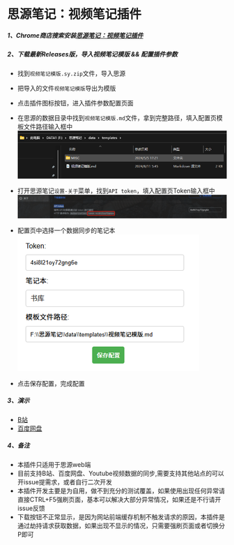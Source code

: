 # 思源笔记：视频笔记插件

##### 1、Chrome商店搜索安装[思源笔记：视频笔记插件](https://chromewebstore.google.com/detail/%E6%80%9D%E6%BA%90%E7%AC%94%E8%AE%B0%EF%BC%9A%E8%A7%86%E9%A2%91%E7%AC%94%E8%AE%B0%E6%8F%92%E4%BB%B6/ggggnakoippfjjggdgadahifiankomni)

##### 2、下载最新Releases版，导入视频笔记模版 && 配置插件参数

- 找到`视频笔记模版.sy.zip`​文件，导入思源

- 把导入的文件`视频笔记模版`导出为模版

- 点击插件图标按钮，进入插件参数配置页面

- 在思源的数据目录中找到`视频笔记模版.md`文件，拿到完整路径，填入配置页模板文件路径输入框中
​![image](assets/image-20240811070032-qh29h3n.png)​

- 打开思源笔记`设置-关于`菜单，找到`API token`，填入配置页Token输入框中
​![image](assets/image-20240811070706-tvv2rxv.png)​

- 配置页中选择一个数据同步的笔记本
![image](assets/image.png)

- 点击保存配置，完成配置

##### 3、演示

- [B站](https://www.bilibili.com/video/BV1rdYfeLE87/)
- [百度网盘](https://www.bilibili.com/video/BV19QYqeBEgi)

##### 4、备注

- 本插件只适用于思源web端
- 目前支持B站、百度网盘、Youtube视频数据的同步,需要支持其他站点的可以开issue提需求，或者自行二次开发
- 本插件开发主要是为自用，做不到充分的测试覆盖，如果使用出现任何异常请直接CTRL+F5强刷页面，基本可以解决大部分异常情况，如果还是不行请开issue反馈
- 下载按钮不正常显示，是因为网站前端缓存机制不触发请求的原因，本插件是通过劫持请求获取数据，如果出现不显示的情况，只需要强刷页面或者切换分P即可
